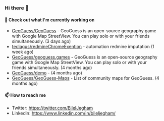 ### Hi there 👋

#### 👷 Check out what I'm currently working on

- [GeoGuess/GeoGuess](https://github.com/GeoGuess/GeoGuess) - GeoGuess is an open-source geography game with Google Map StreetView. You can play solo or with your friends simultaneously. (3 days ago)
- [tediagus/redmineChromeExention](https://github.com/tediagus/redmineChromeExention) - automation redmine imputation (1 week ago)
- [GeoGuess/geoguess.games](https://github.com/GeoGuess/geoguess.games) - GeoGuess is an open-source geography game with Google Map StreetView. You can play solo or with your friends simultaneously. (4 months ago)
- [GeoGuess/demo](https://github.com/GeoGuess/demo) -  (4 months ago)
- [GeoGuess/GeoGuess-Maps](https://github.com/GeoGuess/GeoGuess-Maps) - List of community maps for GeoGuess. (4 months ago)


#### 📫 How to reach me

- Twitter: https://twitter.com/BilelJegham
- Linkedin: https://www.linkedin.com/in/bileljegham/
